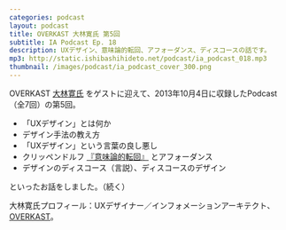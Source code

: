 ```yaml
---
categories: podcast
layout: podcast
title: OVERKAST 大林寛氏 第5回
subtitle: IA Podcast Ep. 18
description: UXデザイン、意味論的転回、アフォーダンス、ディスコースの話です。
mp3: http://static.ishibashihideto.net/podcast/ia_podcast_018.mp3
thumbnail: /images/podcast/ia_podcast_cover_300.png
---
```


OVERKAST [大林寛氏](http://overkast.jp/about/) をゲストに迎えて、2013年10月4日に収録したPodcast（全7回）の第5回。

- 「UXデザイン」とは何か
- デザイン手法の教え方
- 「UXデザイン」という言葉の良し悪し
- クリッペンドルフ [『意味論的転回』](http://www.amazon.co.jp/dp/4434130331) とアフォーダンス
- デザインのディスコース（言説）、ディスコースのデザイン

といったお話をしました。（続く）

大林寛氏プロフィール：UXデザイナー／インフォメーションアーキテクト、[OVERKAST](http://overkast.jp/)。

